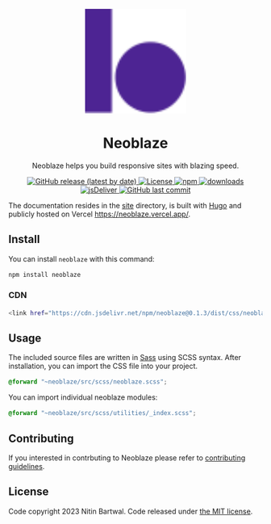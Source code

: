 <p align="center">
	<a href="https://neoblaze.vercel.app/">
		<img width="200px" alt="neoblaze" src="https://raw.githubusercontent.com/htcni/neoblaze/0e6a9afc1a96a1f8423f1e3cb65c12c09b542102/site/static/images/neoblaze_logo.svg">
	</a>
</p>

<h1 align="center">Neoblaze</h1>

<p align="center">Neoblaze helps you build responsive sites with blazing speed.</p>

<p align="center">
	<a aria-label="release" href="https://github.com/htcni/neoblaze/releases">
		<img alt="GitHub release (latest by date)" src="https://img.shields.io/github/v/release/htcni/neoblaze">
	</a>
		<a aria-label="license" href="https://github.com/htcni/neoblaze/blob/main/LICENSE">
		<img alt="License" src="https://img.shields.io/github/license/htcni/neoblaze">
	</a>	
		<a aria-label="npm" href="https://www.npmjs.com/package/neoblaze">
		<img alt="npm" src="https://img.shields.io/npm/v/neoblaze">
	</a>		
	<a aria-label="downloads" href="https://www.npmjs.com/package/neoblaze">
		<img alt="downloads" src="https://img.shields.io/npm/dm/neoblaze">
	</a>	
	<a aria-label="jsDeliver" href="https://www.jsdelivr.com/package/npm/neoblaze">
		<img alt="jsDeliver" src="https://data.jsdelivr.com/v1/package/npm/neoblaze/badge">
	</a>	
	<a aria-label="last commit" href="https://github.com/htcni/neoblaze/commits/main">
		<img alt="GitHub last commit" src="https://img.shields.io/github/last-commit/htcni/neoblaze">
	</a>	
</p>

The documentation resides in the [site](site) directory, is built with [Hugo](https://gohugo.io/) and publicly hosted on Vercel <https://neoblaze.vercel.app/>. 

## Install
You can install `neoblaze` with this command:

```sh
npm install neoblaze
```
### CDN

```sh
<link href="https://cdn.jsdelivr.net/npm/neoblaze@0.1.3/dist/css/neoblaze.min.css" rel="stylesheet">
```
## Usage
The included source files are written in [Sass] using SCSS syntax.  After installation, you can import the CSS file into your project.

```scss
@forward "~neoblaze/src/scss/neoblaze.scss";
```

You can import individual neoblaze modules:

```scss
@forward "~neoblaze/src/scss/utilities/_index.scss";
```
## Contributing
If you interested in contrbuting to Neoblaze please refer to [contributing guidelines](https://github.com/htcni/neoblaze/blob/main/.github/CONTRIBUTING.md).


## License

Code copyright 2023 Nitin Bartwal. Code released under [the MIT license](./LICENSE).


[npm]: https://www.npmjs.com/
[neoblaze]: https://neoblaze.vercel.app/
[sass]: http://sass-lang.com/
